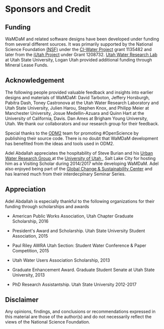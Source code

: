 # Sponsors and Credit  

## Funding
WaMDaM and related software designs have been developed under funding from several different sources. It was primarily supported by the National Science Foundation [(NSF)](https://www.nsf.gov/) under the <a href="http://www.nsf.gov/awardsearch/showAward?AWD_ID=1135482" target="_blank">CI-Water Project</a> grant 1135482 and later from the <a href="https://www.nsf.gov/awardsearch/showAward?AWD_ID=1208732" target="_blank">iUtah Project</a> under Grant 1208732. 
[Utah Water Research Lab](http://uwrl.usu.edu/) at Utah State University, Logan Utah provided additional funding through Mineral Lease Funds. 


## Acknowledgement
The following people provided valuable feedback and insights into earlier designs and materials of WaMDaM: David Tarboton, Jeffery Horsburgh, Pabitra Dash, Toney Castronova at the Utah Water Research Laboratory and Utah State University, Julien Harou, Stephen Knox, and Philipp Meier at Manchester University, Josue Medellin-Azuara and Quinn Hart at the University of California, Davis. Dan Ames at Brigham Young University, Utah. We thank our collaborators and our research group for their feedback. 

Special thanks to the [ODM2](http://www.odm2.org/) team for promoting #OpenScience by publishing their source code. There is no doubt that WaMDaM development has benefited from the ideas and tools used in ODM2.


Adel Abdallah appreciates the hospitability of Steve Burian and his <a href="http://urbanwater.utah.edu/home" target="_blank"> Urban Water Research Group </a> at the <a href="http://www.utah.edu/" target="_blank"> University of Utah </a>, Salt Lake City for hosting him as a Visiting Scholar during 2014/2017 while developing WaMDaM. Adel also enjoyed being part of the 
[Global Change & Sustainability Center](https://environment.utah.edu/
) and has learned much from their interdecplnary Seminar Series.

## Appreciation
Adel Abdallah is especially thankful to the following organizations for their funding through scholarships and awards  
  
* American Public Works Association, Utah Chapter Graduate Scholarship, 2016  

* President's Award and Scholarship. Utah State University Student Association, 2015  

* Paul Riley AWRA Utah Section: Student Water Conference & Paper Competition, 2015  

* Utah Water Users Association Scholarship, 2013  

* Graduate Enhancement Award. Graduate Student Senate at Utah State University, 2013 

* PhD Research Assistantship. Utah State University 2012-2017



## Disclaimer
Any opinions, findings, and conclusions or recommendations expressed in this material are those of the author(s) and do not necessarily reflect the views of the National Science Foundation.
